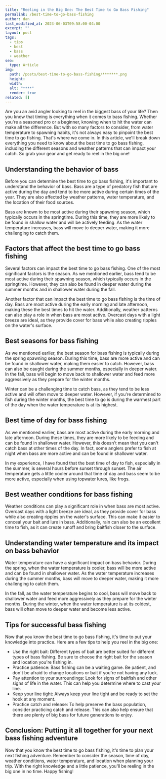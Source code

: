 ```yaml
---
title: "Reeling in the Big One: The Best Time to Go Bass Fishing"
permalink: /best-time-to-go-bass-fishing
author: dan
last_modified_at: 2023-06-03T09:58:00-04:00
excerpt: ""
layout: post
tags:
  - tips
  - best
  - bass
  - weather
seo:
  type: Article
img:
  path: /posts/best-time-to-go-bass-fishing/*******.png
  height:
  width:
  alt: "****"
  render: true
related: []
---
```

Are you an avid angler looking to reel in the biggest bass of your life? Then you know that timing is everything when it comes to bass fishing. Whether you're a seasoned pro or a beginner, knowing when to hit the water can make all the difference. But with so many factors to consider, from water temperature to spawning habits, it's not always easy to pinpoint the best time to go fishing. That's where we come in. In this article, we'll break down everything you need to know about the best time to go bass fishing, including the different seasons and weather patterns that can impact your catch. So grab your gear and get ready to reel in the big one!

## Understanding the behavior of bass
Before you can determine the best time to go bass fishing, it's important to understand the behavior of bass. Bass are a type of predatory fish that are active during the day and tend to be more active during certain times of the year. They are also affected by weather patterns, water temperature, and the location of their food sources.

Bass are known to be most active during their spawning season, which typically occurs in the springtime. During this time, they are more likely to be found in shallow water and will be actively feeding. As the water temperature increases, bass will move to deeper water, making it more challenging to catch them.

## Factors that affect the best time to go bass fishing
Several factors can impact the best time to go bass fishing. One of the most significant factors is the season. As we mentioned earlier, bass tend to be most active during their spawning season, which typically occurs in the springtime. However, they can also be found in deeper water during the summer months and in shallower water during the fall.

Another factor that can impact the best time to go bass fishing is the time of day. Bass are most active during the early morning and late afternoon, making these the best times to hit the water. Additionally, weather patterns can also play a role in when bass are most active. Overcast days with a light breeze are ideal, as they provide cover for bass while also creating ripples on the water's surface.

## Best seasons for bass fishing
As we mentioned earlier, the best season for bass fishing is typically during the spring spawning season. During this time, bass are more active and can be found in shallower water, making them easier to catch. However, bass can also be caught during the summer months, especially in deeper water. In the fall, bass will begin to move back to shallower water and feed more aggressively as they prepare for the winter months.

Winter can be a challenging time to catch bass, as they tend to be less active and will often move to deeper water. However, if you're determined to fish during the winter months, the best time to go is during the warmest part of the day when the water temperature is at its highest.

## Best time of day for bass fishing
As we mentioned earlier, bass are most active during the early morning and late afternoon. During these times, they are more likely to be feeding and can be found in shallower water. However, this doesn't mean that you can't catch bass at other times of the day. In fact, some anglers prefer to fish at night when bass are more active and can be found in shallower water.

In my experience, I have found that the best time of day to fish, especially in the summer, is several hours before sunset through sunset. The air temperature gets a little cooler around that time of day and bass seem to be more active, especially when using topwater lures, like frogs.

## Best weather conditions for bass fishing
Weather conditions can play a significant role in when bass are most active. Overcast days with a light breeze are ideal, as they provide cover for bass while also creating ripples on the water's surface. This can make it easier to conceal your bait and lure in bass. Additionally, rain can also be an excellent time to fish, as it can create runoff and bring baitfish closer to the surface.

## Understanding water temperature and its impact on bass behavior
Water temperature can have a significant impact on bass behavior. During the spring, when the water temperature is cooler, bass will be more active and can be found in shallower water. As the water temperature increases during the summer months, bass will move to deeper water, making it more challenging to catch them.

In the fall, as the water temperature begins to cool, bass will move back to shallower water and feed more aggressively as they prepare for the winter months. During the winter, when the water temperature is at its coldest, bass will often move to deeper water and become less active.

## Tips for successful bass fishing
Now that you know the best time to go bass fishing, it's time to put your knowledge into practice. Here are a few tips to help you reel in the big one:
- Use the right bait: Different types of bait are better suited for different types of bass fishing. Be sure to choose the right bait for the season and location you're fishing in.
- Practice patience: Bass fishing can be a waiting game. Be patient, and don't be afraid to change locations or bait if you're not having any luck.
- Pay attention to your surroundings: Look for signs of baitfish and other signs of life in the water. This can help you determine where to cast your line.
- Keep your line tight: Always keep your line tight and be ready to set the hook at any moment.
- Practice catch and release: To help preserve the bass population, consider practicing catch and release. This can also help ensure that there are plenty of big bass for future generations to enjoy.

## Conclusion: Putting it all together for your next bass fishing adventure
Now that you know the best time to go bass fishing, it's time to plan your next fishing adventure. Remember to consider the season, time of day, weather conditions, water temperature, and location when planning your trip. With the right knowledge and a little patience, you'll be reeling in the big one in no time. Happy fishing!
